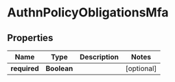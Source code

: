 # AuthnPolicyObligationsMfa

## Properties
Name | Type | Description | Notes
------------ | ------------- | ------------- | -------------
**required** | **Boolean** |  |  [optional]
